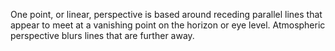 One point, or linear, perspective is based around receding parallel lines that appear to meet at a vanishing point on the horizon or eye level. Atmospheric perspective blurs lines that are further away.